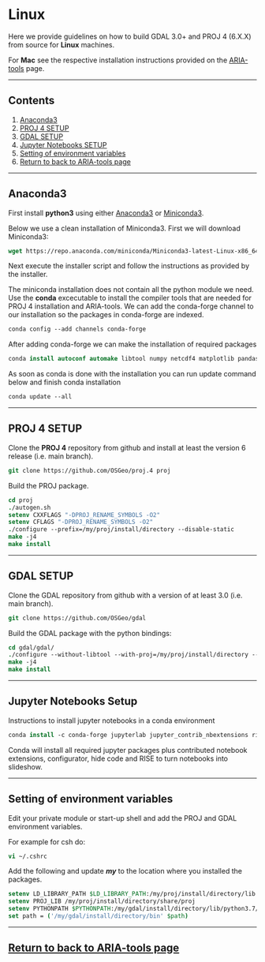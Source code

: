 # Linux
Here we provide guidelines on how to build GDAL 3.0+ and PROJ 4 (6.X.X) from source for **Linux** machines.

For **Mac** see the respective installation instructions provided on the [ARIA-tools](https://github.com/aria-tools/ARIA-tools) page.

------
## Contents

1.  [Anaconda3](#anaconda3)
2.  [PROJ 4 SETUP](#proj-4-setup)
3.  [GDAL SETUP](#gdal-setup)
4.  [Jupyter Notebooks SETUP](#jupyter-notebooks-setup)
5.  [Setting of environment variables](#setting-of-environment-variables)
6.  [Return to back to ARIA-tools page](https://github.com/aria-tools/ARIA-tools)

------
## Anaconda3
First install **python3** using either [Anaconda3](https://www.anaconda.com/distribution/) or [Miniconda3](https://docs.conda.io/en/latest/miniconda.html).

Below we use a clean installation of Miniconda3. First we will download Miniconda3:
```.tcsh
wget https://repo.anaconda.com/miniconda/Miniconda3-latest-Linux-x86_64.sh
```
Next execute the installer script and follow the instructions as provided by the installer.

The miniconda installation does not contain all the python module we need.
Use the **conda** excecutable to install the compiler tools that are needed for PROJ 4 installation and ARIA-tools.
We can add the conda-forge channel to our installation so the packages in conda-forge are indexed.

```.tcsh
conda config --add channels conda-forge
```
After adding conda-forge we can make the installation of required packages

```.tcsh
conda install autoconf automake libtool numpy netcdf4 matplotlib pandas sqlite pkg-config shapely postgresql libcxx lapack --yes
```
As soon as conda is done with the installation you can run update command below and finish conda installation
```.tcsh
conda update --all
```

------
## PROJ 4 SETUP
Clone the **PROJ 4** repository from github and install at least the version 6 release (i.e. main branch).
```.tcsh
git clone https://github.com/OSGeo/proj.4 proj
```

Build the PROJ package.
```.tcsh
cd proj
./autogen.sh
setenv CXXFLAGS "-DPROJ_RENAME_SYMBOLS -O2"
setenv CFLAGS "-DPROJ_RENAME_SYMBOLS -O2"
./configure --prefix=/my/proj/install/directory --disable-static
make -j4
make install
```

------
## GDAL SETUP
Clone the GDAL repository from github with a version of at least 3.0 (i.e. main branch).
```.tcsh
git clone https://github.com/OSGeo/gdal
```

Build the GDAL package with the python bindings:
```.tcsh
cd gdal/gdal/
./configure --without-libtool --with-proj=/my/proj/install/directory --prefix=/my/gdal/install/directory --with-python
make -j4
make install
```

------
## Jupyter Notebooks Setup
Instructions to install jupyter notebooks in a conda environment

```.tcsh
conda install -c conda-forge jupyterlab jupyter_contrib_nbextensions rise --yes
```

Conda will install all required jupyter packages plus contributed notebook extensions, configurator, hide code and RISE to turn notebooks into slideshow.

------
## Setting of environment variables
Edit your private module or start-up shell and add the PROJ and GDAL environment variables.

For example for csh do:
```.tcsh
vi ~/.cshrc
```

Add the following and update ***my*** to the location where you installed the packages.
```.tcsh
setenv LD_LIBRARY_PATH $LD_LIBRARY_PATH:/my/proj/install/directory/lib:/my/gdal/install/directory/lib
setenv PROJ_LIB /my/proj/install/directory/share/proj
setenv PYTHONPATH $PYTHONPATH:/my/gdal/install/directory/lib/python3.7/site-packages
set path = ('/my/gdal/install/directory/bin' $path)
```

------
## [Return to back to ARIA-tools page](https://github.com/aria-tools/ARIA-tools)
